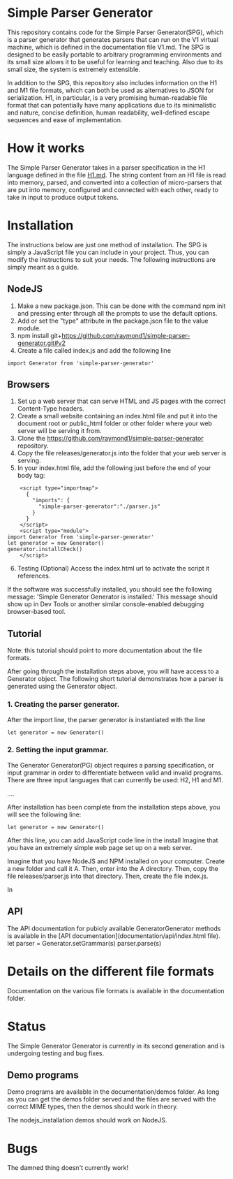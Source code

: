 # Simple Parser Generator

This repository contains code for the Simple Parser Generator(SPG), which is a parser generator that generates parsers that can run on the V1 virtual machine, which is defined in the documentation file V1.md. The SPG is designed to be easily portable to arbitrary programming environments and its small size allows it to be useful for learning and teaching. Also due to its small size, the system is extremely extensible.

In addition to the SPG, this repository also includes information on the H1 and M1 file formats, which can both be used as alternatives to JSON for serialization. H1, in particular, is a very promising human-readable file format that can potentially have many applications due to its minimalistic and nature, concise definition, human readability, well-defined escape sequences and ease of implementation.

# How it works

The Simple Parser Generator takes in a parser specification in the H1 language defined in the file [H1.md](documentation/H1.md). The string content from an H1 file is read into memory, parsed, and converted into a collection of micro-parsers that are put into memory, configured and connected with each other, ready to take in input to produce output tokens.

# Installation
The instructions below are just one method of installation. The SPG is simply a JavaScript file you can include in your project. Thus, you can modify the instructions to suit your needs. The following instructions are simply meant as a guide.

## NodeJS
1. Make a new package.json. This can be done with the command npm init and pressing enter through all the prompts to use the default options.
2. Add or set the "type" attribute in the package.json file to the value module.
3. npm install git+https://github.com/raymond1/simple-parser-generator.git#v2
4. Create a file called index.js and add the following line
```
import Generator from 'simple-parser-generator'
```

## Browsers
1. Set up a web server that can serve HTML and JS pages with the correct Content-Type headers.
2. Create a small website containing an index.html file and put it into the document root or public_html folder or other folder where your web server will be serving it from.
3. Clone the https://github.com/raymond1/simple-parser-generator repository.
4. Copy the file releases/generator.js into the folder that your web server is serving.
5. In your index.html file, add the following just before the end of your body tag:
```
    <script type="importmap">
      {
        "imports": {
          "simple-parser-generator":"./parser.js"
        }
      }
    </script>
    <script type="module">
import Generator from 'simple-parser-generator'
let generator = new Generator()
generator.installCheck()
    </script>
```
6. Testing (Optional)
Access the index.html url to activate the script it references.

If the software was successfully installed, you should see the following message: 'Simple Generator Generator is installed.' This message should show up in Dev Tools or another similar console-enabled debugging browser-based tool.

## Tutorial

Note: this tutorial should point to more documentation about the file formats.

After going through the installation steps above, you will have access to a Generator object. The following short tutorial demonstrates how a parser is generated using the Generator object. 

### 1. Creating the parser generator.
After the import line, the parser generator is instantiated with the line 
```
let generator = new Generator()
```

### 2. Setting the input grammar.

The Generator Generator(PG) object requires a parsing specification, or input grammar in order to differentiate between valid and invalid programs. There are three input languages that can currently be used: H2, H1 and M1.


....





After installation has been complete from the installation steps above, you will see the following line:
```
let generator = new Generator()
```

After this line, you can add JavaScript code
line in the install
Imagine that you have an extremely simple web page set up on a web server. 

Imagine that you have NodeJS and NPM installed on your computer. Create a new folder and call it A. Then, enter into the A directory. Then, copy the file releases/parser.js into that directory. Then, create the file index.js.

In

## API

The API documentation for pubicly available GeneratorGenerator methods is available in the [API documentation](documentation/api/index.html file).
let parser = Generator.setGrammar(s)
parser.parse(s)

# Details on the different file formats

Documentation on the various file formats is available in the documentation folder. 

# Status

The Simple Generator Generator is currently in its second generation and is undergoing testing and bug fixes. 

## Demo programs
 
Demo programs are available in the documentation/demos folder. As long as you can get the demos folder served and the files are served with the correct MIME types, then the demos should work in theory.

The nodejs_installation demos should work on NodeJS.

# Bugs
The damned thing doesn't currently work!

